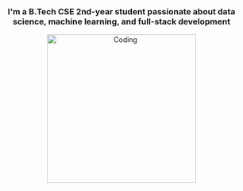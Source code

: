 <!DOCTYPE html>
<html lang="en">
<head>
  <meta charset="UTF-8">
  <title>Ananya Joshi</title>
  <style>
    .vertical-text {
      display: flex;
      flex-direction: column;
      align-items: center;
      font-size: 2rem;
      font-weight: bold;
      animation: reveal 1s forwards;
      overflow: hidden;
      height: 20px;
    }
    .vertical-container {
      display: flex;
      flex-direction: column;
      align-items: center;
      margin-top: 30px;
    }
    .letter {
      opacity: 0;
      animation: fadeIn 0.5s forwards;
    }
    @keyframes fadeIn {
      to {
        opacity: 1;
      }
    }
  </style>
</head>
<body>

<div align="center" style="display: flex; align-items: center; justify-content: center; flex-direction: column;">
  <div class="vertical-container" id="verticalText"></div>
  
  <h3>I'm a B.Tech CSE 2nd-year student passionate about data science, machine learning, and full-stack development</h3>
  
  <img src="https://user-images.githubusercontent.com/55389276/140866485-8fb1c876-9a8f-4d6a-98dc-08c4981eaf70.gif" alt="Coding" width="300"/>
</div>

<script>
  const text = "Hi 👋, I'm ANANYA JOSHI";
  const container = document.getElementById('verticalText');

  [...text].forEach((char, index) => {
    const span = document.createElement('span');
    span.className = 'letter';
    span.style.animationDelay = `${index * 0.1}s`; // delay each letter
    span.textContent = char;
    container.appendChild(span);
  });
</script>

</body>
</html>
